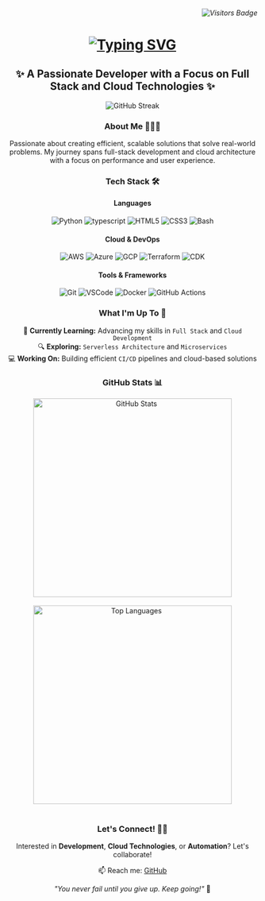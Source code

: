 <!-- Visitor Badge aligned to the right -->
<h6 align="right">
  <img src="https://komarev.com/ghpvc/?username=htm-len&color=blue" alt="Visitors Badge" />
</h6>

<!-- Animated centered heading with typing SVG -->
<h1 align="center">
  <a href="https://git.io/typing-svg">
    <img src="https://readme-typing-svg.demolab.com/?font=Righteous&size=35&center=true&vCenter=true&width=500&height=70&duration=4000&lines=Hi+I'm+Len+👋🏾;Full+Stack+Developer;Cloud+Enthusiast;Problem+Solver" alt="Typing SVG">
  </a>
</h1>

<!-- Centered description with emoji -->
<h2 align="center">✨ A Passionate Developer with a Focus on Full Stack and Cloud Technologies ✨</h2>

<div align="center">
  
  <!-- GitHub contribution streak -->
  <img src="https://github-readme-streak-stats.herokuapp.com/?user=htm-len&theme=tokyonight&border_radius=10" alt="GitHub Streak" />
  
</div>

<!-- About Me Section -->
<h3 align="center">About Me 👨🏾‍💻</h3>
<p align="center">
  Passionate about creating efficient, scalable solutions that solve real-world problems. My journey spans full-stack development and cloud architecture with a focus on performance and user experience.
</p>

<!-- Skills Section with Organized Categories -->
<h3 align="center">Tech Stack 🛠️</h3>

<!-- Languages -->
<h4 align="center">Languages</h4>
<p align="center">
  <img src="https://img.shields.io/badge/Python-3776AB?style=for-the-badge&logo=python&logoColor=white" alt="Python" />
  <img src="https://img.shields.io/badge/Typescript-F7DF1E?style=for-the-badge&logo=typescript&logoColor=black" alt="typescript" />
  <img src="https://img.shields.io/badge/HTML5-E34F26?style=for-the-badge&logo=html5&logoColor=white" alt="HTML5" />
  <img src="https://img.shields.io/badge/CSS3-1572B6?style=for-the-badge&logo=css3&logoColor=white" alt="CSS3" />
  <img src="https://img.shields.io/badge/Bash-4EAA25?style=for-the-badge&logo=gnu-bash&logoColor=white" alt="Bash" />
</p>

<!-- Cloud & DevOps -->
<h4 align="center">Cloud & DevOps</h4>
<p align="center">
  <img src="https://img.shields.io/badge/AWS-232F3E?style=for-the-badge&logo=amazon-aws&logoColor=white" alt="AWS" />
  <img src="https://img.shields.io/badge/Azure-0078D4?style=for-the-badge&logo=microsoft-azure&logoColor=white" alt="Azure" />
  <img src="https://img.shields.io/badge/GCP-4285F4?style=for-the-badge&logo=google-cloud&logoColor=white" alt="GCP" />
  <img src="https://img.shields.io/badge/Terraform-7B42BC?style=for-the-badge&logo=terraform&logoColor=white" alt="Terraform" />
  <img src="https://img.shields.io/badge/CDK-FF9900?style=for-the-badge&logo=aws&logoColor=white" alt="CDK" />
</p>

<!-- Tools & Frameworks -->
<h4 align="center">Tools & Frameworks</h4>
<p align="center">
  <img src="https://img.shields.io/badge/Git-F05032?style=for-the-badge&logo=git&logoColor=white" alt="Git" />
  <img src="https://img.shields.io/badge/VS%20Code-007ACC?style=for-the-badge&logo=visual-studio-code&logoColor=white" alt="VSCode" />
  <img src="https://img.shields.io/badge/Docker-2496ED?style=for-the-badge&logo=docker&logoColor=white" alt="Docker" />
  <img src="https://img.shields.io/badge/GitHub_Actions-2088FF?style=for-the-badge&logo=github-actions&logoColor=white" alt="GitHub Actions" />
</p>

<!-- Current Focus -->
<h3 align="center">What I'm Up To 🚀</h3>
<p align="center">
  🌱 <strong>Currently Learning:</strong> Advancing my skills in <code>Full Stack</code> and <code>Cloud Development</code><br>
  🔍 <strong>Exploring:</strong> <code>Serverless Architecture</code> and <code>Microservices</code><br>
  💻 <strong>Working On:</strong> Building efficient <code>CI/CD</code> pipelines and cloud-based solutions
</p>

<!-- GitHub Stats Section -->
<h3 align="center">GitHub Stats 📊</h3>
<div align="center">
  <a href="https://github.com/htm-len">
    <img src="https://github-readme-stats.vercel.app/api?username=htm-len&theme=tokyonight&show_icons=true&border_radius=10" alt="GitHub Stats" width="400" />
  </a>
  <br><br>
  <a href="https://github.com/htm-len">
    <img src="https://github-readme-stats.vercel.app/api/top-langs/?username=htm-len&layout=compact&theme=tokyonight&border_radius=10" alt="Top Languages" width="400" />
  </a>
  <br><br>

<!-- Connect Section -->
<h3 align="center">Let's Connect! 🤝🏿</h3>
<p align="center">
  Interested in <strong>Development</strong>, <strong>Cloud Technologies</strong>, or <strong>Automation</strong>? Let's collaborate!
</p>
<p align="center">
  📫 Reach me: <a href="https://github.com/htm-len">GitHub</a>
</p>

<!-- Inspirational Quote -->
<p align="center">
  <em>"You never fail until you give up. Keep going!"</em> 🍊
</p>

<!---
htm-len/htm-len is a ✨ special ✨ repository because its README.md (this file) appears on your GitHub profile.
You can click the Preview link to take a look at your changes.
--->
